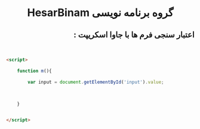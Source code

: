 <h1 align="center">HesarBinam گروه برنامه نویسی</h1>


<p dir="rtl"></p>



<h2 dir="rtl">اعتبار سنجی فرم ها با جاوا اسکریپت :</h2>
<br>

```html
<script> 
    
    function m(){ 
        
        var input = document.getElementById('input').value;
    
    
    
    } 


</script>
```
